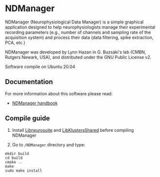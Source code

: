 # NDManager
NDManager (Neurophysiological Data Manager) is a simple graphical application designed to help neurophysiologists manage their experimental recording parameters (e.g., number of channels and sampling rate of the acquisition system) and process their data (data filtering, spike extraction, PCA, etc.)

NDManager was developed by Lynn Hazan in G. Buzsáki's lab (CMBN, Rutgers Newark, USA), and distributed under the GNU Public License v2.

Software compile on Ubuntu 20.04

## Documentation
For more information about this software please read:

- [NDManager handbook](http://ndmanager.sourceforge.net/UserManual/index.html)


## Compile guide

  1. Install [Libneurosuite](https://github.com/natuneuro/neurosuite) and [LibKlustersShared](https://github.com/natuneuro/LibKlustersShared) before compiling NDManager
  
  2. Go to `/NDManager` directory and type:
  ```
  mkdir build
  cd build
  cmake ..
  make
  sudo make install
  ```

